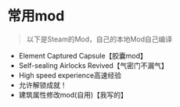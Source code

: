 # 常用mod

> 以下是Steam的Mod，自己的本地Mod自己编译

* Element Captured Capsule【胶囊mod】
* Self-sealing Airlocks Revived【气密门不漏气】
* High speed experience高速经验
* 允许解锁成就！
* 建筑属性修改mod(自用)【我写的】
